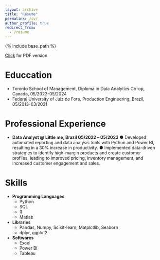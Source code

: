 ```yaml
---
layout: archive
title: "Resume"
permalink: /cv/
author_profile: true
redirect_from:
  - /resume
---
```


{% include base_path %}

[Click](https://gjbellei.github.io/files/cv-gabriel-j-bellei.pdf) for PDF version.

Educcation
======
* Toronto School of Management, Diploma in Data Analytics Co-op, Canada, 05/2023-05/2024
* Federal University of Juiz de Fora, Production Engineering, Brazil, 05/2013-03/2021


Professional Experience
======
* **Data Analyst @ Little me, Brazil 05/2022 – 05/2023**
● Developed automated reporting and data analysis tools with Python and Power BI, resulting in a 30% increase in
productivity.
● Implemented data-driven strategies to identify high-margin products and create customer profiles, leading to improved
pricing, inventory management, and increased customer engagement and sales.
  
Skills
======
* **Programming Languages**
  * Python
  * SQL
  * R
  * Matlab
* **Libraries**
  * Pandas, Numpy, Scikit-learn, Matplotlib, Seaborn
  * dplyr, ggplot2
* **Softwares**
  * Excel
  * Power BI
  * Tableau
